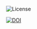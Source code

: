 
![License](https://img.shields.io/badge/build-passing-green.svg)

[![DOI](https://zenodo.org/badge/528689445.svg)](https://zenodo.org/badge/latestdoi/528689445)
